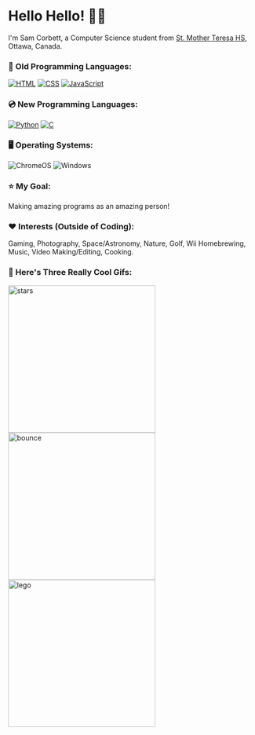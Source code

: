 # **Hello Hello! 👋🤓**
<p>I'm Sam Corbett, a Computer Science student from <a href="http://mths.ca">St. Mother Teresa HS</a>, Ottawa, Canada.</p>

### 💾 Old Programming Languages:
<p>
 <a href="https://github.com/search?q=user%3Asam-corbett+language%3Ahtml"><img alt="HTML" src="https://img.shields.io/badge/HTML-E34F26.svg?logo=html5&logoColor=white"></a>
 <a href="https://github.com/search?q=user%3Asam-corbett+language%3Acss"><img alt="CSS" src="https://img.shields.io/badge/CSS-1572B6.svg?logo=css3&logoColor=white"></a>
 <a href="https://github.com/search?q=user%3Asam-corbett+language%3Ajavascript"><img alt="JavaScript" src="https://img.shields.io/badge/JavaScript-F7DF1E.svg?logo=javascript&logoColor=black"></a>
</p>

### 💿 New Programming Languages:
<p>
 <a href="https://github.com/search?q=user%3Asam-corbett+language%3Ajavascript"><img alt="Python" src="https://img.shields.io/badge/python-3670A0?logo=python&logoColor=ffdd54"></a>
 <a href="https://github.com/search?q=user%3Asam-corbett+language%3Ajavascript"><img alt="C" src="https://img.shields.io/badge/c-%2300599C.svg?logo=c&logoColor=white"></a>
</p>

### 🖥️ Operating Systems:
<p>
 <img src="https://img.shields.io/badge/chrome%20os-3d89fc?logo=google%20chrome&logoColor=white" alt="ChromeOS">
   <img src="https://img.shields.io/badge/Windows-0078D6?logo=windows&logoColor=white" alt="Windows">
</p>

### ⭐ My Goal:
<p>Making amazing programs as an amazing person!</p>

### ❤ Interests (Outside of Coding):
<p>Gaming, Photography, Space/Astronomy, Nature, Golf, Wii Homebrewing, Music, Video Making/Editing, Cooking.</p>

### 🤩 Here's Three Really Cool Gifs:
<p>
 <img src="https://i.pinimg.com/originals/a3/e1/46/a3e1462ce283d8694e0458336d1c0e59.gif" width=300 height=300 alt="stars" /> 
  <img src="https://www.icegif.com/wp-content/uploads/satisfying-icegif-1.gif" width=300 height=300 alt="bounce" />
   <img src="https://i.imgur.com/Kh2Osoy.gif" width=300 height=300 alt="lego" />
</p>
